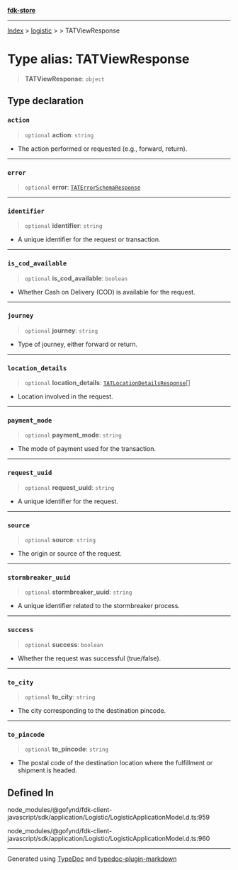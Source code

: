 [**fdk-store**](../../../README.md)
***

[Index](../../../API.md) > [logistic](../../README.md) > [<internal>](../README.md) > TATViewResponse

# Type alias: TATViewResponse

> **TATViewResponse**: `object`

## Type declaration

### `action`

> `optional` **action**: `string`

- The action performed or requested (e.g.,
forward, return).

***

### `error`

> `optional` **error**: [`TATErrorSchemaResponse`](type-alias.TATErrorSchemaResponse.md)

***

### `identifier`

> `optional` **identifier**: `string`

- A unique identifier for the request or transaction.

***

### `is_cod_available`

> `optional` **is\_cod\_available**: `boolean`

- Whether Cash on Delivery (COD) is
available for the request.

***

### `journey`

> `optional` **journey**: `string`

- Type of journey, either forward or return.

***

### `location_details`

> `optional` **location\_details**: [`TATLocationDetailsResponse`](type-alias.TATLocationDetailsResponse.md)[]

- Location
involved in the request.

***

### `payment_mode`

> `optional` **payment\_mode**: `string`

- The mode of payment used for the transaction.

***

### `request_uuid`

> `optional` **request\_uuid**: `string`

- A unique identifier for the request.

***

### `source`

> `optional` **source**: `string`

- The origin or source of the request.

***

### `stormbreaker_uuid`

> `optional` **stormbreaker\_uuid**: `string`

- A unique identifier related to the
stormbreaker process.

***

### `success`

> `optional` **success**: `boolean`

- Whether the request was successful (true/false).

***

### `to_city`

> `optional` **to\_city**: `string`

- The city corresponding to the destination pincode.

***

### `to_pincode`

> `optional` **to\_pincode**: `string`

- The postal code of the destination location
where the fulfillment or shipment is headed.

## Defined In

node\_modules/@gofynd/fdk-client-javascript/sdk/application/Logistic/LogisticApplicationModel.d.ts:959

node\_modules/@gofynd/fdk-client-javascript/sdk/application/Logistic/LogisticApplicationModel.d.ts:960

***
Generated using [TypeDoc](https://typedoc.org/) and [typedoc-plugin-markdown](https://www.npmjs.com/package/typedoc-plugin-markdown)
